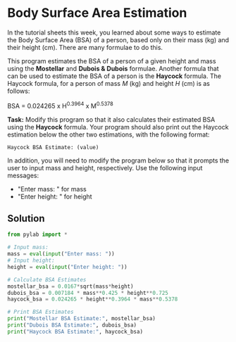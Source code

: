 # Body Surface Area Estimation

In the tutorial sheets this week, you learned about some ways to estimate the Body Surface Area (BSA) of a person, based only on their mass (kg) and their height (cm). There are many formulae to do this. 

This program estimates the BSA of a person of a given height and mass using the **Mostellar** and **Dubois & Dubois** formulae. Another formula that can be used to estimate the BSA of a person is the **Haycock** formula.
The Haycock formula, for a person of mass *M* (kg) and height *H* (cm) is as follows:

BSA = 0.024265 x H<sup>0.3964</sup> x M<sup>0.5378</sup>

**Task:** Modify this program so that it also calculates their estimated BSA using the **Haycock** formula. Your program should also print out the Haycock estimation below the other two estimations, with the following format:
```
Haycock BSA Estimate: (value)
```
In addition, you will need to modify the program below so that it prompts the user to input mass and height, respectively. Use the following input messages:

* "Enter mass: " for mass
* "Enter height: " for height

## Solution
```python
from pylab import *

# Input mass:
mass = eval(input("Enter mass: "))
# Input height:
height = eval(input("Enter height: "))

# Calculate BSA Estimates
mostellar_bsa = 0.0167*sqrt(mass*height)
dubois_bsa = 0.007184 * mass**0.425 * height**0.725
haycock_bsa = 0.024265 * height**0.3964 * mass**0.5378

# Print BSA Estimates
print("Mostellar BSA Estimate:", mostellar_bsa)
print("Dubois BSA Estimate:", dubois_bsa)
print("Haycock BSA Estimate:", haycock_bsa)

```
